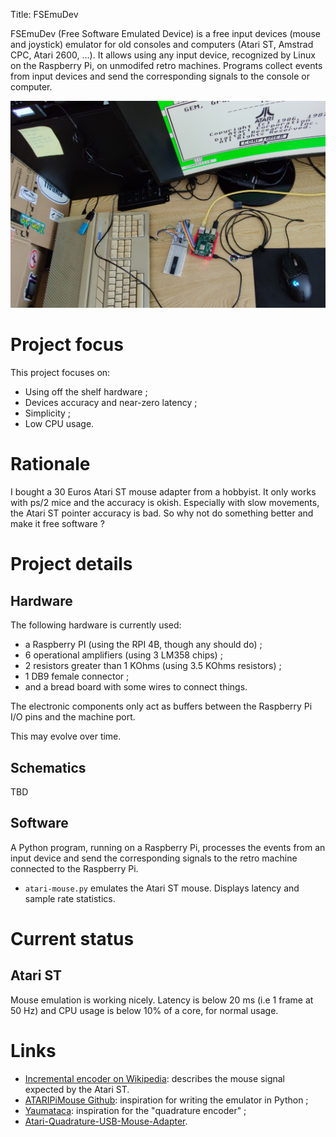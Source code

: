 Title: FSEmuDev

FSEmuDev (Free Software Emulated Device) is a free input devices
(mouse and joystick) emulator for old consoles and computers (Atari
ST, Amstrad CPC, Atari 2600, ...).  It allows using any input device,
recognized by Linux on the Raspberry Pi, on unmodifed retro machines.
Programs collect events from input devices and send the corresponding
signals to the console or computer.

<img src="fsemudev-illustration-1024x673.png" alt="FSEmuDev illustration"/>

# Project focus

This project focuses on:
- Using off the shelf hardware ;
- Devices accuracy and near-zero latency ;
- Simplicity ;
- Low CPU usage.

# Rationale

I bought a 30 Euros Atari ST mouse adapter from a hobbyist.  It only
works with ps/2 mice and the accuracy is okish.  Especially with slow
movements, the Atari ST pointer accuracy is bad.  So why not do
something better and make it free software ?

# Project details

## Hardware

The following hardware is currently used:
- a Raspberry PI (using the RPI 4B, though any should do) ;
- 6 operational amplifiers (using 3 LM358 chips) ;
- 2 resistors greater than 1 KOhms (using 3.5 KOhms resistors) ;
- 1 DB9 female connector ;
- and a bread board with some wires to connect things.

The electronic components only act as buffers between the Raspberry Pi
I/O pins and the machine port.

This may evolve over time.

## Schematics

TBD

## Software

A Python program, running on a Raspberry Pi, processes the events from
an input device and send the corresponding signals to the retro
machine connected to the Raspberry Pi.

- `atari-mouse.py` emulates the Atari ST mouse.  Displays latency and
  sample rate statistics.

# Current status

## Atari ST

Mouse emulation is working nicely.  Latency is below 20 ms (i.e 1
frame at 50 Hz) and CPU usage is below 10% of a core, for normal
usage.

# Links

- [Incremental encoder on Wikipedia][4]: describes the mouse signal
  expected by the Atari ST.
- [ATARIPiMouse Github][1]: inspiration for writing the emulator in Python ;
- [Yaumataca][2]: inspiration for the "quadrature encoder" ;
- [Atari-Quadrature-USB-Mouse-Adapter][3].

[1]: https://github.com/backofficeshow/ATARIPiMouse
[2]: https://github.com/Slamy/Yaumataca
[3]: https://github.com/jjmz/Atari-Quadrature-USB-Mouse-Adapter
[4]: https://en.wikipedia.org/wiki/Incremental_encoder
